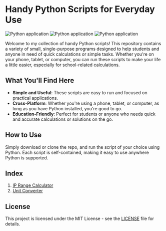 # Handy Python Scripts for Everyday Use

![Python application](https://github.com/cagatayuresin/handy-python-scripts/actions/workflows/python-app.yml/badge.svg?branch=master&event=push&matrix.python-version=3.10)
![Python application](https://github.com/cagatayuresin/handy-python-scripts/actions/workflows/python-app.yml/badge.svg?branch=master&event=push&matrix.python-version=3.11)
![Python application](https://github.com/cagatayuresin/handy-python-scripts/actions/workflows/python-app.yml/badge.svg?branch=master&event=push&matrix.python-version=3.12)

Welcome to my collection of handy Python scripts! This repository contains a variety of small, single-purpose programs designed to help students and anyone in need of quick calculations or simple tasks. Whether you're on your phone, tablet, or computer, you can run these scripts to make your life a little easier, especially for school-related calculations.

## What You'll Find Here

- **Simple and Useful**: These scripts are easy to run and focused on practical applications.
- **Cross-Platform**: Whether you're using a phone, tablet, or computer, as long as you have Python installed, you're good to go.
- **Education-Friendly**: Perfect for students or anyone who needs quick and accurate calculations or solutions on the go.

## How to Use

Simply download or clone the repo, and run the script of your choice using Python. Each script is self-contained, making it easy to use anywhere Python is supported.

## Index

1. [IP Range Calculator](/ip_range_calc/README.md)
2. [Unit Converter](/unit_converter/README.md)

## License

This project is licensed under the MIT License - see the [LICENSE](LICENSE) file for details.